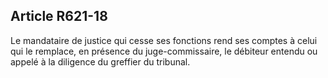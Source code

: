 Article R621-18
----
Le mandataire de justice qui cesse ses fonctions rend ses comptes à celui qui le
remplace, en présence du juge-commissaire, le débiteur entendu ou appelé à la
diligence du greffier du tribunal.
